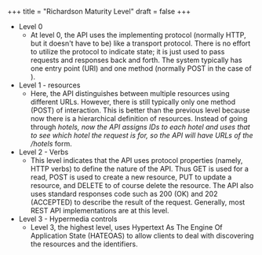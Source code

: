 +++
title = "Richardson Maturity Level"
draft = false
+++

-   Level 0
    -   At level 0, the API uses the implementing protocol (normally HTTP, but it doesn't have to be) like a transport protocol. There is no effort to utilize the protocol to indicate state; it is just used to pass requests and responses back and forth. The system typically has one entry point (URI) and one method (normally POST in the case of ).
-   Level 1 - resources
    -   Here, the API distinguishes between multiple resources using different URLs. However, there is still typically only one method (POST) of interaction. This is better than the previous level because now there is a hierarchical definition of resources. Instead of going through _hotels, now the API assigns IDs to each hotel and uses that to see which hotel the request is for, so the API will have URLs of the /hotels_ form.
-   Level 2 - Verbs
    -   This level indicates that the API uses protocol properties (namely, HTTP verbs) to define the nature of the API. Thus GET is used for a read, POST is used to create a new resource, PUT to update a resource, and DELETE to of course delete the resource. The API also uses standard responses code such as 200 (OK) and 202 (ACCEPTED) to describe the result of the request. Generally, most REST API implementations are at this level.
-   Level 3 - Hypermedia controls
    -   Level 3, the highest level, uses Hypertext As The Engine Of Application State (HATEOAS) to allow clients to deal with discovering the resources and the identifiers.